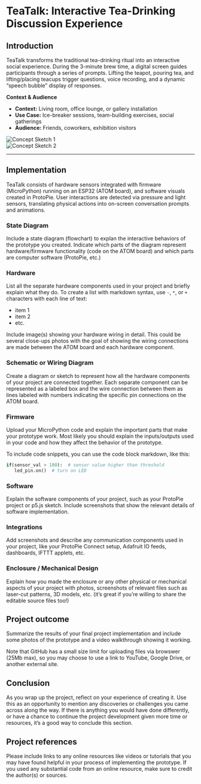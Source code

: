 # TeaTalk: Interactive Tea-Drinking Discussion Experience

## Introduction
TeaTalk transforms the traditional tea-drinking ritual into an interactive social experience. During the 3-minute brew time, a digital screen guides participants through a series of prompts. Lifting the teapot, pouring tea, and lifting/placing teacups trigger questions, voice recording, and a dynamic “speech bubble” display of responses.

**Context & Audience**  
- **Context:** Living room, office lounge, or gallery installation  
- **Use Case:** Ice-breaker sessions, team-building exercises, social gatherings  
- **Audience:** Friends, coworkers, exhibition visitors

![Concept Sketch 1](images/concept-sketch-1.jpg)  
![Concept Sketch 2](images/concept-sketch-2.jpg)

---

## Implementation

TeaTalk consists of hardware sensors integrated with firmware (MicroPython) running on an ESP32 (ATOM board), and software visuals created in ProtoPie. User interactions are detected via pressure and light sensors, translating physical actions into on-screen conversation prompts and animations.

### State Diagram
  
Include a state diagram (flowchart) to explan the interactive behaviors of the prototype you created.  Indicate which parts of the diagram represent hardware/firmware functionality (code on the ATOM board) and which parts are computer software (ProtoPie, etc.)   
  
### Hardware

List all the separate hardware components used in your project and briefly explain what they do.  To create a list with markdown syntax, use `-`, `*`, or `+` characters with each line of text:  
* item 1  
* item 2   
* etc.  

Include image(s) showing your hardware wiring in detail.  This could be several close-ups photos with the goal of showing the wiring connections are made between the ATOM board and each hardware component.  
  
### Schematic or Wiring Diagram

Create a diagram or sketch to represent how all the hardware components of your project are connected together.  Each separate component can be represented as a labeled box and the wire connection between them as lines labeled with numbers indicating the specific pin connections on the ATOM board.  

### Firmware   

Upload your MicroPython code and explain the important parts that make your prototype work.  Most likely you should explain the inputs/outputs used in your code and how they affect the behavior of the prototype.

To include code snippets, you can use the code block markdown, like this:

``` Python  
if(sensor_val > 100):  # sensor value higher than threshold
   led_pin.on()  # turn on LED
```

### Software   

Explain the software components of your project, such as your ProtoPie project or p5.js sketch.  Include screenshots that show the relevant details of software implementation.  

### Integrations   

Add screenshots and describe any communication components used in your project, like your ProtoPie Connect setup, Adafruit IO feeds, dashboards, IFTTT applets, etc.   

### Enclosure / Mechanical Design   

Explain how you made the enclosure or any other physical or mechanical aspects of your project with photos, screenshots of relevant files such as laser-cut patterns, 3D models, etc. (it’s great if you’re willing to share the editable source files too!)

## Project outcome  

Summarize the results of your final project implementation and include some photos of the prototype and a video walkthrough showing it working.  

Note that GitHub has a small size limit for uploading files via browswer (25Mb max), so you may choose to use a link to YouTube, Google Drive, or another external site.

## Conclusion  

As you wrap up the project, reflect on your experience of creating it.  Use this as an opportunity to mention any discoveries or challenges you came across along the way.  If there is anything you would have done differently, or have a chance to continue the project development given more time or resources, it’s a good way to conclude this section.

## Project references  

Please include links to any online resources like videos or tutorials that you may have found helpful in your process of implementing the prototype. If you used any substantial code from an online resource, make sure to credit the author(s) or sources.  
